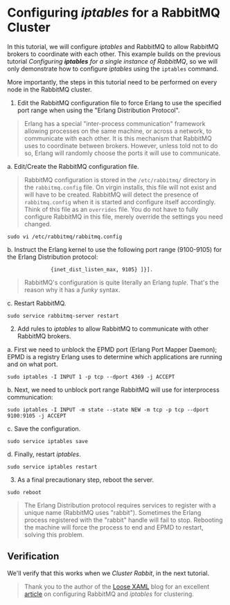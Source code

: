 # Configuring *iptables* for a RabbitMQ Cluster

In this tutorial, we will configure *iptables* and RabbitMQ to allow RabbitMQ brokers to coordinate with each other.  This example builds on the previous tutorial *Configuring **iptables** for a single instance of RabbitMQ*, so we will only demonstrate how to configure *iptables* using the `iptables` command.

More importantly, the steps in this tutorial need to be performed on every node in the RabbitMQ cluster.

1.  Edit the RabbitMQ configuration file to force Erlang to use the specified port range when using the "Erlang Distribution Protocol".

  >  Erlang has a special "inter-process communication" framework allowing processes on the same machine, or across a network, to communicate with each other.  It is this mechanism that RabbitMQ uses to coordinate between brokers.  However, unless told not to do so, Erlang will randomly choose the ports it will use to communicate.

  a.  Edit/Create the RabbitMQ configuration file.

  >  RabbitMQ configuration is stored in the `/etc/rabbitmq/` directory in the `rabbitmq.config` file.  On virgin installs, this file will not exist and will have to be created.  RabbitMQ will detect the presence of `rabbitmq.config` when it is started and configure itself accordingly.  Think of this file as an `overrides` file.  You do not have to fully configure RabbitMQ in this file, merely override the settings you need changed.

  `sudo vi /etc/rabbitmq/rabbitmq.config`

  b.  Instruct the Erlang kernel to use the following port range (9100-9105) for the Erlang Distribution protocol:

  ```[{kernel, [ {inet_dist_listen_min, 9100}, 
                {inet_dist_listen_max, 9105} ]}].
```

  > RabbitMQ's configuration is quite literally an Erlang *tuple*.  That's the reason why it has a *funky* syntax.

  c.  Restart RabbitMQ.

  `sudo service rabbitmq-server restart`

2.  Add rules to *iptables* to allow RabbitMQ to communicate with other RabbitMQ brokers.

  a.  First we need to unblock the EPMD port (Erlang Port Mapper Daemon); EPMD is a registry Erlang uses to determine which applications are running and on what port.

  `sudo iptables -I INPUT 1 -p tcp --dport 4369 -j ACCEPT`

  b.  Next, we need to unblock port range RabbitMQ will use for interprocess communication:

  `sudo iptables -I INPUT -m state --state NEW -m tcp -p tcp --dport 9100:9105 -j ACCEPT`

  c.  Save the configuration.

  `sudo service iptables save`

  d.  Finally, restart *iptables*.

  `sudo service iptables restart`

3.  As a final precautionary step, reboot the server.

  `sudo reboot`

  >  The Erlang Distribution protocol requires services to register with a unique name (RabbitMQ uses "rabbit").  Sometimes the Erlang process registered with the "rabbit" handle will fail to stop.  Rebooting the machine will force the process to end and EPMD to restart, solving this problem.

## Verification

We'll verify that this works when we *Cluster Rabbit*, in the next tutorial.

> Thank you to the author of the [Loose XAML](http://loosexaml.wordpress.com/) blog for an excellent [article](http://loosexaml.wordpress.com/2012/08/06/rabbitmq-clustering-on-centos-6-12/) on configuring RabbitMQ and *iptables* for clustering.